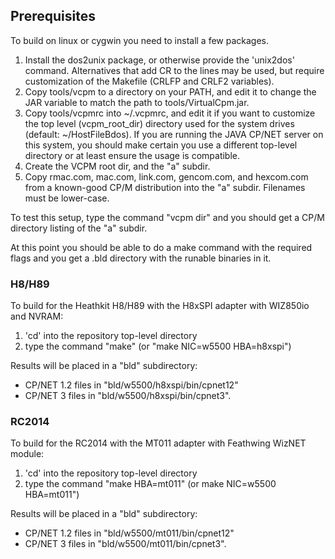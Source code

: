 ## Prerequisites

To build on linux or cygwin you need to install a few packages.

1. Install the dos2unix package, or otherwise provide the 'unix2dos'
   command.  Alternatives that add CR to the lines may be used, but
   require customization of the Makefile (CRLFP and CRLF2 variables).
1. Copy tools/vcpm to a directory on your PATH, and edit it to change
   the JAR variable to match the path to tools/VirtualCpm.jar.
1. Copy tools/vcpmrc into ~/.vcpmrc, and edit it if you want to customize
   the top level (vcpm_root_dir) directory used for the system drives
   (default: ~/HostFileBdos). If you are running the JAVA CP/NET server
   on this system, you should make certain you use a different top-level
   directory or at least ensure the usage is compatible.
1. Create the VCPM root dir, and the "a" subdir.
1. Copy rmac.com, mac.com, link.com, gencom.com, and hexcom.com from
   a known-good CP/M distribution into the "a" subdir. Filenames must
   be lower-case.

To test this setup, type the command "vcpm dir" and you should get a
CP/M directory listing of the "a" subdir.

At this point you should be able to do a make command with the
required flags and you get a .bld directory with the runable 
binaries in it.

### H8/H89
To build for the Heathkit H8/H89 with the H8xSPI adapter with WIZ850io and NVRAM:

1. 'cd' into the repository top-level directory
1. type the command "make" (or "make NIC=w5500 HBA=h8xspi")

Results will be placed in a "bld" subdirectory:
* CP/NET 1.2 files in "bld/w5500/h8xspi/bin/cpnet12"
* CP/NET 3 files in "bld/w5500/h8xspi/bin/cpnet3".

### RC2014
To build for the RC2014 with the MT011 adapter with Feathwing WizNET module:

1. 'cd' into the repository top-level directory
1. type the command "make HBA=mt011" (or make NIC=w5500 HBA=mt011")

Results will be placed in a "bld" subdirectory:
* CP/NET 1.2 files in "bld/w5500/mt011/bin/cpnet12"
* CP/NET 3 files in "bld/w5500/mt011/bin/cpnet3".

